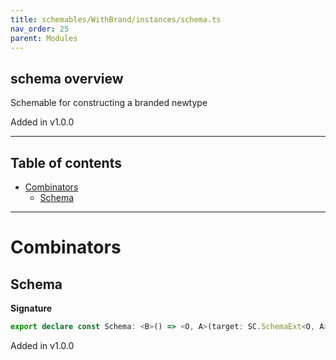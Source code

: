 ```yaml
---
title: schemables/WithBrand/instances/schema.ts
nav_order: 25
parent: Modules
---
```


## schema overview

Schemable for constructing a branded newtype

Added in v1.0.0

---

<h2 class="text-delta">Table of contents</h2>

- [Combinators](#combinators)
  - [Schema](#schema)

---

# Combinators

## Schema

**Signature**

```ts
export declare const Schema: <B>() => <O, A>(target: SC.SchemaExt<O, A>) => SC.SchemaExt<O, Branded<A, B>>
```

Added in v1.0.0
